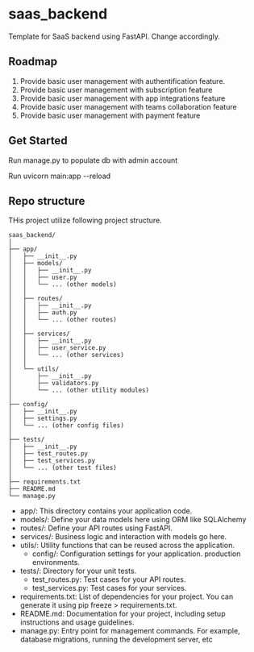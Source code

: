 # saas_backend
Template for SaaS backend using FastAPI. Change accordingly.

## Roadmap

1. Provide basic user management with authentification feature.
1. Provide basic user management with subscription feature
1. Provide basic user management with app integrations feature
1. Provide basic user management with teams collaboration feature
1. Provide basic user management with payment feature

## Get Started

Run manage.py to populate db with admin account

Run 
uvicorn main:app --reload


## Repo structure
THis project utilize following project structure.

```
saas_backend/
│
├── app/
│   ├── __init__.py
│   ├── models/
│   │   ├── __init__.py
│   │   ├── user.py
│   │   └── ... (other models)
│   │
│   ├── routes/
│   │   ├── __init__.py
│   │   ├── auth.py
│   │   └── ... (other routes)
│   │
│   ├── services/
│   │   ├── __init__.py
│   │   ├── user_service.py
│   │   └── ... (other services)
│   │
│   └── utils/
│       ├── __init__.py
│       ├── validators.py
│       └── ... (other utility modules)
│
├── config/
│   ├── __init__.py
│   ├── settings.py
│   └── ... (other config files)
│
├── tests/
│   ├── __init__.py
│   ├── test_routes.py
│   ├── test_services.py
│   └── ... (other test files)
│
├── requirements.txt
├── README.md
└── manage.py
```

- app/: This directory contains your application code.
- models/: Define your data models here using ORM like SQLAlchemy
- routes/: Define your API routes using FastAPI.
- services/: Business logic and interaction with models go here.
- utils/: Utility functions that can be reused across the application.
    - config/: Configuration settings for your application.
        production environments.
- tests/: Directory for your unit tests.
    - test_routes.py: Test cases for your API routes.
    - test_services.py: Test cases for your services.
- requirements.txt: List of dependencies for your project. You can generate it using pip freeze > requirements.txt.
- README.md: Documentation for your project, including setup instructions and usage guidelines.
- manage.py: Entry point for management commands. For example, database migrations, running the development server, etc
